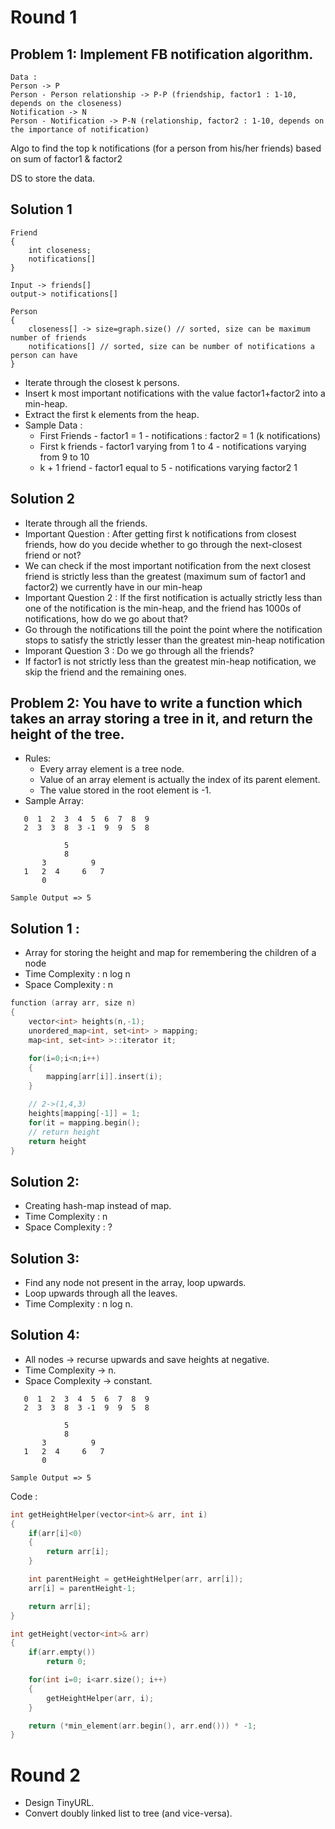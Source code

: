 # Round 1

## Problem 1: Implement FB notification algorithm.

```
Data :
Person -> P
Person - Person relationship -> P-P (friendship, factor1 : 1-10, depends on the closeness)
Notification -> N
Person - Notification -> P-N (relationship, factor2 : 1-10, depends on the importance of notification)
```

Algo to find the top k notifications (for a person from his/her friends) based on sum of factor1 & factor2

DS to store the data.

## Solution 1

```
Friend
{
    int closeness;
    notifications[]
}

Input -> friends[]
output-> notifications[]

Person
{
    closeness[] -> size=graph.size() // sorted, size can be maximum number of friends
    notifications[] // sorted, size can be number of notifications a person can have
}
```

- Iterate through the closest k persons.
- Insert k most important notifications with the value factor1+factor2 into a min-heap.
- Extract the first k elements from the heap.
- Sample Data :
  - First Friends - factor1 = 1 - notifications : factor2 = 1 (k notifications)
  - First k friends - factor1 varying from 1 to 4 - notifications varying from 9 to 10
  - k + 1 friend - factor1 equal to 5 - notifications varying factor2 1

## Solution 2

- Iterate through all the friends.
- Important Question : After getting first k notifications from closest friends, how do you decide whether to go through the next-closest friend or not?
- We can check if the most important notification from the next closest friend is strictly less than the greatest (maximum sum of factor1 and factor2) we currently have in our min-heap
- Important Question 2 : If the first notification is actually strictly less than one of the notification is the min-heap, and the friend has 1000s of notifications, how do we go about that?
- Go through the notifications till the point the point where the notification stops to satisfy the strictly lesser than the greatest min-heap notification
- Imporant Question 3 : Do we go through all the friends?
- If factor1 is not strictly less than the greatest min-heap notification, we skip the friend and the remaining ones.


## Problem 2: You have to write a function which takes an array storing a tree in it, and return the height of the tree.

- Rules:
  - Every array element is a tree node.
  - Value of an array element is actually the index of its parent element.
  - The value stored in the root element is -1.
- Sample Array:
```
   0  1  2  3  4  5  6  7  8  9
   2  3  3  8  3 -1  9  9  5  8

            5
            8
       3          9
   1   2  4     6   7
       0

Sample Output => 5
```

## Solution 1 :
- Array for storing the height and map for remembering the children of a node
- Time Complexity : n log n
- Space Complexity : n

```cpp
function (array arr, size n)
{
    vector<int> heights(n,-1);
    unordered_map<int, set<int> > mapping;
    map<int, set<int> >::iterator it;

    for(i=0;i<n;i++)
    {
        mapping[arr[i]].insert(i);
    }

    // 2->(1,4,3)
    heights[mapping[-1]] = 1;
    for(it = mapping.begin();
    // return height
    return height
}
```

## Solution 2:
- Creating hash-map instead of map.
- Time Complexity : n
- Space Complexity : ?

## Solution 3:
- Find any node not present in the array, loop upwards.
- Loop upwards through all the leaves.
- Time Complexity : n log n.

## Solution 4:
- All nodes -> recurse upwards and save heights at negative.
- Time Complexity -> n.
- Space Complexity -> constant.

```
   0  1  2  3  4  5  6  7  8  9
   2  3  3  8  3 -1  9  9  5  8

            5
            8
       3          9
   1   2  4     6   7
       0

Sample Output => 5
```

Code :

```cpp
int getHeightHelper(vector<int>& arr, int i)
{
    if(arr[i]<0)
    {
        return arr[i];
    }

    int parentHeight = getHeightHelper(arr, arr[i]);
    arr[i] = parentHeight-1;

    return arr[i];
}

int getHeight(vector<int>& arr)
{
    if(arr.empty())
        return 0;

    for(int i=0; i<arr.size(); i++)
    {
        getHeightHelper(arr, i);
    }

    return (*min_element(arr.begin(), arr.end())) * -1;
}
```

# Round 2

- Design TinyURL.
- Convert doubly linked list to tree (and vice-versa).